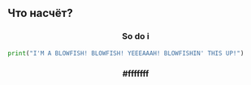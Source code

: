 ## Что насчёт?
<h3 align="center">So do i </h3>

```python
print("I'M A BLOWFISH! BLOWFISH! YEEEAAAH! BLOWFISHIN' THIS UP!")
```


<h3 align="center">#fffffff </h3>






